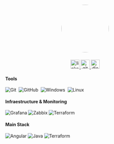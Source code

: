 <div align="center">
  <img style="border-radius:100px;" height="150" src="https://avatars.githubusercontent.com/u/72090014?v=4" />
</div>

###

<div align="center">
  <a href="https://www.linkedin.com/in/carlossfb/" target="_blank">
    <img src="https://img.shields.io/static/v1?message=LinkedIn&logo=linkedin&label=&color=4c89f8&logoColor=white&labelColor=&style=for-the-badge" height="28" alt="linkedin"  />
  </a>
  <a href="https://github.com/carlossfb" target="_blank">
    <img src="https://img.shields.io/badge/GitHub-4c89f8?style=for-the-badge&logo=github" height="28" alt="github"  />
  </a>
    <a href="https://web.dio.me/users/carloseduardofreireb" target="_blank">
    <img src="https://img.shields.io/badge/Dio-4c89f8?style=for-the-badge&logoColor=30A3DC" height="28" alt="dio"  />
  </a>
</div>

#### Tools

![Git](https://img.shields.io/badge/-Git-0D1117?style=for-the-badge&logo=git&labelColor=0D1117)&nbsp;
![GitHub](https://img.shields.io/badge/-GitHub-0D1117?style=for-the-badge&logo=github&labelColor=0D1117)&nbsp;
![Windows](https://img.shields.io/badge/-Windows-0D1117?style=for-the-badge&logo=windows&labelColor=0D1117)&nbsp;
![Linux](https://img.shields.io/badge/-Linux-0D1117?style=for-the-badge&logo=linux&labelColor=0D1117)&nbsp;

#### Infraestructure & Monitoring

![Grafana](https://img.shields.io/badge/Grafana-000?style=for-the-badge&logo=Grafana)
![Zabbix](https://img.shields.io/badge/Zabbix-000?style=for-the-badge)
![Terraform](https://img.shields.io/badge/Terraform-000?style=for-the-badge&logo=terraform&)

#### Main Stack

![Angular](https://img.shields.io/badge/Angular-000?style=for-the-badge&logo=angular)
![Java](https://img.shields.io/badge/Java-Spring-4c89f8?style=for-the-badge&labelColor=000)
![Terraform](https://img.shields.io/badge/Terraform-000?style=for-the-badge&logo=terraform&)

